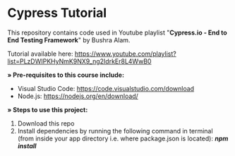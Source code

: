 <h1>Cypress Tutorial</h1>

This repository contains code used in Youtube playlist "<B>Cypress.io - End to End Testing Framework</B>" by Bushra Alam.

Tutorial available here: https://www.youtube.com/playlist?list=PLzDWIPKHyNmK9NX9_ng2IdrkEr8L4WwB0


<B>» Pre-requisites to this course include:</B>
  
- Visual Studio Code: https://code.visualstudio.com/download
- Node.js: https://nodejs.org/en/download/


<B>» Steps to use this project:</B>

1. Download this repo
2. Install dependencies by running the following command in terminal (from inside your app directory i.e. where package.json is located): <I><B>npm install </I></B>
